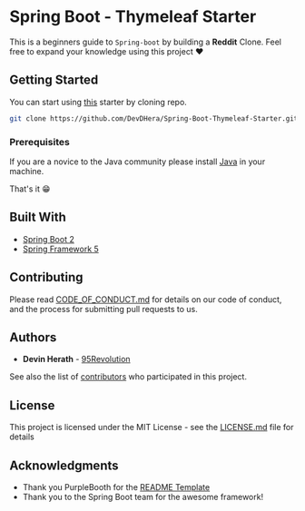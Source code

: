 # Spring Boot - Thymeleaf Starter

This is a beginners guide to `Spring-boot` by building a **Reddit** Clone. Feel free to expand your knowledge using this project :heart:

## Getting Started

You can start using [this](https://github.com/DevDHera/Spring-Boot-Thymeleaf-Starter) starter by cloning repo.

```sh
git clone https://github.com/DevDHera/Spring-Boot-Thymeleaf-Starter.git 
``` 

### Prerequisites

If you are a novice to the Java community please install [Java](https://www.java.com/en/download/help/download_options.xml) in your machine.  

That's it :grin:

## Built With

* [Spring Boot 2](http://spring.io/projects/spring-boot)
* [Spring Framework 5](http://spring.io/projects/spring-framework)

## Contributing

Please read [CODE_OF_CONDUCT.md](CODE_OF_CONDUCT.md) for details on our code of conduct, and the process for submitting pull requests to us.

## Authors

* **Devin Herath** - [95Revolution](https://www.95revolution.com/)

See also the list of [contributors](https://github.com/DevDHera/Spring-Boot-Thymeleaf-Starter/graphs/contributors) who participated in this project.

## License

This project is licensed under the MIT License - see the [LICENSE.md](LICENSE) file for details

## Acknowledgments

* Thank you PurpleBooth for the [README Template](https://gist.github.com/PurpleBooth/109311bb0361f32d87a2)
* Thank you to the Spring Boot team for the awesome framework!
